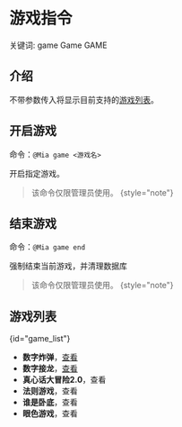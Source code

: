 # 游戏指令

<tldr>
    <p>关键词: <shortcut>game</shortcut> <shortcut>Game</shortcut> <shortcut>GAME</shortcut></p>
</tldr>

## 介绍

不带参数传入将显示目前支持的[游戏列表](#game_list)。

## 开启游戏

命令：`@Mia game <游戏名>`

开启指定游戏。

> 该命令仅限管理员使用。
{style="note"}

## 结束游戏

命令：`@Mia game end`

强制结束当前游戏，并清理数据库

> 该命令仅限管理员使用。
{style="note"}

## 游戏列表
{id="game_list"}

- **数字炸弹**，[查看](boom.md)
- **数字接龙**，[查看](count.md)
- **真心话大冒险2.0**，查看
- **法则游戏**，查看
- **谁是卧底**，查看
- **眼色游戏**，查看